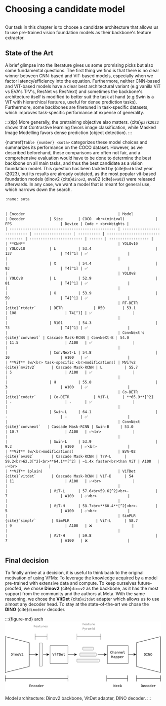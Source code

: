 # Choosing a candidate model

```{contents}
```

Our task in this chapter is to choose a candidate architecture that allows us to use pre-trained vision foundation models as their backbone's feature extractor.


## State of the Art

A brief glimpse into the literature gives us some promising picks but also some fundamental questions. The first thing we find is that there is no clear winner between CNN-based and ViT-based models, especially when we factor latency/efficiency into the equation. Furthermore, neither CNN-based and ViT-based models have a clear best architectural variant (e.g vanilla ViT vs EVA's TrV's, ResNet vs ResNext) and sometimes the backbone's architecture itself is modified to better suit the task at hand (e.g Swin is a ViT with hierarchical features, useful for dense prediction tasks). Furthermore, some backbones are finetuned in task-specific datasets, which improves task-specific performance at expense of generality.

:::{tip}
More generally, the pretraining objective also matters. {cite}`park2023` shows that Contrastive learning favors image classification, while Masked Image Modelling favors dense prediction (object detection).
:::


{numref}`Table {number} <sota>` categorizes these model choices and summarizes its performance on the COCO dataset. However, as we described beforehand, these comparisons are often not fair, and a comprehensive evaluation would have to be done to determine the best backbone on all main tasks, and thus the best candidate as a vision foundation model. This question has been tackled by {cite}`botb` last year (2023), but its results are already outdated, as the most popular vit-based foundation models (dinov2 {cite}`dinov2`, eva02 {cite}`eva02`) were released afterwards. In any case, we want a model that is meant for general use, which narrows down the search.

 
```{table} State of the Art of Object Detection models
:name: sota


| Encoder                                          | Model                       | Decoder           | Size       | COCO  <br>(minival)              | FPS                      | Device | Code + <br>Weights |
| ------------------------------------------------ | --------------------------- | ----------------- | ---------- | -------------------------------- | ------------------------ | ------ | ------------------ |
| **CNN**                                          | YOLOv10                     | YOLOv10           | L          | 53.4                             | 137                      | T4[^1] | ✅                  |
|                                                  |                             |                   | X          | 54.4                             | 93                       | T4[^1] | ✅                  |
|                                                  | YOLOv8                      | YOLOv8            | L          | 52.9                             | 81                       | T4[^1] | ✅                  |
|                                                  |                             |                   | X          | 53.9                             | 59                       | T4[^1] | ✅                  |
|                                                  | RT-DETR {cite}`rtdetr`      | DETR              | R50        | 53.1                             | 108                      | T4[^1] | ✅                  |
|                                                  |                             |                   | R101       | 54.3                             | 73                       | T4[^1] | ✅                  |
|                                                  | ConvNext's {cite}`convnext` | Cascade Mask-RCNN | ConvNeXt-B | 54.0                             | 11.5                     | A100   | ✅                  |
|                                                  |                             |                   | ConvNext-L | 54.8                             | 10                       | A100   | ✅                  |
| **ViT** (w/<br> task-specific <br>modifications) | MViTv2 {cite}`mvitv2`       | Cascade Mask-RCNN | L          | 55.7                             | 5                        | A100   | ✅                  |
|                                                  |                             |                   | H          | 55.8                             | 3                        | A100   | ✅                  |
|                                                  | Co-DETR {cite}`codetr`      | Co-DETR           | ViT-L      | **65.9**[^2]                     | -                        | -      | ✅                  |
|                                                  |                             |                   | Swin-L     | 64.1                             | -                        | -      | ✅                  |
|                                                  | ConvNext {cite}`convnext`   | Cascade Mask-RCNN | Swin-B     | 53.0                             | 10.7                     | A100   | ✅<br>              |
|                                                  |                             |                   | Swin-L     | 53.9                             | 9.2                      | A100   | ✅<br>              |
| **ViT** (w/<br>modifications)                    | EVA-02 {cite}`eva02`        | Cascade Mask-RCNN | TrV-L      | 59.2<br>62.3[^2]<br>**64.1**[^2] | ~1.4x faster<br>than ViT | A100   | ✅<br>              |
| **ViT** (plain)                                  | ViTDet {cite}`vitdet`       | Cascade Mask-RCNN | ViT-B      | 54                               | 11                       | A100   | ✅<br>              |
|                                                  |                             |                   | ViT-L      | 57.6<br>59.6[^2]<br>-            | 7                        | A100   | ✅<br>              |
|                                                  |                             |                   | ViT-H      | 58.7<br>**60.4**[^2]<br>-        | 5                        | A100   | ✅<br>              |
|                                                  | SimPLR {cite}`simplr`       | SimPLR            | ViT-L      | 58.7                             | 9                        | A100   | ❌                  |
|                                                  |                             |                   | ViT-H      | 59.8                             | 7                        | A100   | ❌                  |


```

## Final decision

To finally arrive at a decision, it is useful to think back to the original motivation of using VFMs: To leverage the knowledge acquired by a model pre-trained with extensive data and compute. To keep ourselves future-proofed, we chose **Dinov2** {cite}`dinov2` as the backbone, as it has the most support from the community and the authors at Meta. With the same reasoning, we chose the **VitDet** {cite}`vitdet` adapter which allows us to use almost any decoder head. To stay at the state-of-the-art we chose the **DINO** {cite}`dinodetr` decoder. 

:::{figure-md} arch
<img src="arch.png" alt="arch">

Model architecture: Dinov2 backbone, VitDet adapter, DINO decoder.
::: 



[^1]: With TensorRT FP16.
[^2]: Extra task-specific fine-tuning from {cite}`eva02`.
